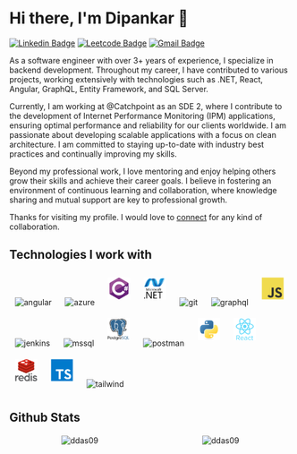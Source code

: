 # Hi there, I'm Dipankar 👋

[![Linkedin Badge](https://img.shields.io/badge/-dipankar.das-blue?style=flat&logo=Linkedin&logoColor=white&link=https://www.linkedin.com/in/dpankardas/)](https://www.linkedin.com/in/dpankardas/)
[![Leetcode Badge](https://img.shields.io/badge/-ddas09-orange?style=flat&logo=leetcode&logoColor=white&link=https://leetcode.com/u/ddas09/)](https://leetcode.com/u/ddas09/)
[![Gmail Badge](https://img.shields.io/badge/-ddas.dpankar-c14438?style=flat&logo=Gmail&logoColor=white&link=mailto:ddas.dpankar@gmail.com)](mailto:ddas.dpankar@gmail.com)

As a software engineer with over 3+ years of experience, I specialize in backend development. Throughout my career, I have contributed to various projects, working extensively with technologies such as .NET, React, Angular, GraphQL, Entity Framework, and SQL Server.

Currently, I am working at @Catchpoint as an SDE 2, where I contribute to the development of Internet Performance Monitoring (IPM) applications, ensuring optimal performance and reliability for our clients worldwide. I am passionate about developing scalable applications with a focus on clean architecture. I am committed to staying up-to-date with industry best practices and continually improving my skills.

Beyond my professional work, I love mentoring and enjoy helping others grow their skills and achieve their career goals. I believe in fostering an environment of continuous learning and collaboration, where knowledge sharing and mutual support are key to professional growth.

Thanks for visiting my profile. I would love to [connect](https://www.linkedin.com/in/dpankardas/) for any kind of collaboration.

## Technologies I work with

<p align="left">
    <img src="https://angular.io/assets/images/logos/angular/angular.svg" alt="angular" width="40" height="40" style="margin: 10px;"/>
    <img src="https://www.vectorlogo.zone/logos/microsoft_azure/microsoft_azure-icon.svg" alt="azure" width="40" height="40" style="margin: 10px;"/>
    <img src="https://raw.githubusercontent.com/devicons/devicon/master/icons/csharp/csharp-original.svg" alt="csharp" width="40" height="40" style="margin: 10px;"/>
    <img src="https://raw.githubusercontent.com/devicons/devicon/master/icons/dot-net/dot-net-original-wordmark.svg" alt="dotnet" width="40" height="40" style="margin: 10px;"/>
    <img src="https://www.vectorlogo.zone/logos/git-scm/git-scm-icon.svg" alt="git" width="40" height="40" style="margin: 10px;"/>
    <img src="https://www.vectorlogo.zone/logos/graphql/graphql-icon.svg" alt="graphql" width="40" height="40" style="margin: 10px;"/>
    <img src="https://raw.githubusercontent.com/devicons/devicon/master/icons/javascript/javascript-original.svg" alt="javascript" width="40" height="40" style="margin: 10px;"/>
    <img src="https://www.vectorlogo.zone/logos/jenkins/jenkins-icon.svg" alt="jenkins" width="40" height="40" style="margin: 10px;"/>
    <img src="https://www.svgrepo.com/show/303229/microsoft-sql-server-logo.svg" alt="mssql" width="40" height="40" style="margin: 10px;"/>
    <img src="https://raw.githubusercontent.com/devicons/devicon/master/icons/postgresql/postgresql-original-wordmark.svg" alt="postgresql" width="40" height="40" style="margin: 10px;"/>
    <img src="https://www.vectorlogo.zone/logos/getpostman/getpostman-icon.svg" alt="postman" width="40" height="40" style="margin: 10px;"/>
    <img src="https://raw.githubusercontent.com/devicons/devicon/master/icons/python/python-original.svg" alt="python" width="40" height="40" style="margin: 10px;"/>
    <img src="https://raw.githubusercontent.com/devicons/devicon/master/icons/react/react-original-wordmark.svg" alt="react" width="40" height="40" style="margin: 10px;"/>
    <img src="https://raw.githubusercontent.com/devicons/devicon/master/icons/redis/redis-original-wordmark.svg" alt="redis" width="40" height="40" style="margin: 10px;"/>
    <img src="https://raw.githubusercontent.com/devicons/devicon/master/icons/typescript/typescript-original.svg" alt="typescript" width="40" height="40" style="margin: 10px;"/>
    <img src="https://www.vectorlogo.zone/logos/tailwindcss/tailwindcss-icon.svg" alt="tailwind" width="40" height="40" style="margin: 10px;"/>
</p>

## Github Stats

<div style="display: flex; justify-content: space-around; align-items: center; margin: 20px 0;">
    <img align="left" src="https://github-readme-stats.vercel.app/api/top-langs?username=ddas09&show_icons=true&locale=en&layout=compact" alt="ddas09" style="max-width: 48%;"/>
    <img align="center" src="https://github-readme-stats.vercel.app/api?username=ddas09&show_icons=true&locale=en" alt="ddas09" style="max-width: 48%;"/>
</div>
